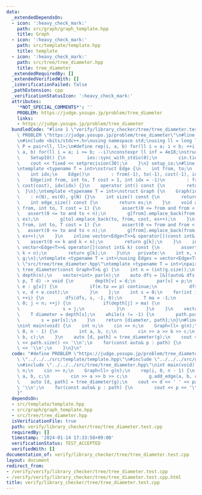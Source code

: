 ```yaml
---
data:
  _extendedDependsOn:
  - icon: ':heavy_check_mark:'
    path: src/graph/graph_template.hpp
    title: Graph
  - icon: ':heavy_check_mark:'
    path: src/template/template.hpp
    title: template
  - icon: ':heavy_check_mark:'
    path: src/tree/tree_diameter.hpp
    title: tree_diameter
  _extendedRequiredBy: []
  _extendedVerifiedWith: []
  _isVerificationFailed: false
  _pathExtension: cpp
  _verificationStatusIcon: ':heavy_check_mark:'
  attributes:
    '*NOT_SPECIAL_COMMENTS*': ''
    PROBLEM: https://judge.yosupo.jp/problem/tree_diameter
    links:
    - https://judge.yosupo.jp/problem/tree_diameter
  bundledCode: "#line 1 \"verify/library_checker/tree/tree_diameter.test.cpp\"\n#define\
    \ PROBLEM \"https://judge.yosupo.jp/problem/tree_diameter\"\n#line 2 \"src/template/template.hpp\"\
    \n#include <bits/stdc++.h>\nusing namespace std;\nusing ll = long long;\nusing\
    \ P = pair<ll, ll>;\n#define rep(i, a, b) for(ll i = a; i < b; ++i)\n#define rrep(i,\
    \ a, b) for(ll i = a; i >= b; --i)\nconstexpr ll inf = 4e18;\nstruct SetupIO {\n\
    \    SetupIO() {\n        ios::sync_with_stdio(0);\n        cin.tie(0);\n    \
    \    cout << fixed << setprecision(30);\n    }\n} setup_io;\n#line 3 \"src/graph/graph_template.hpp\"\
    \ntemplate <typename T = int>\nstruct Edge {\n    int from, to;\n    T cost;\n\
    \    int idx;\n    Edge()\n        : from(-1), to(-1), cost(-1), idx(-1) {}\n\
    \    Edge(int from, int to, T cost = 1, int idx = -1)\n        : from(from), to(to),\
    \ cost(cost), idx(idx) {}\n    operator int() const {\n        return to;\n  \
    \  }\n};\ntemplate <typename T = int>\nstruct Graph {\n    Graph(int N)\n    \
    \    : n(N), es(0), g(N) {}\n    int size() const {\n        return n;\n    }\n\
    \    int edge_size() const {\n        return es;\n    }\n    void add_edge(int\
    \ from, int to, T cost = 1) {\n        assert(0 <= from and from < n);\n     \
    \   assert(0 <= to and to < n);\n        g[from].emplace_back(from, to, cost,\
    \ es);\n        g[to].emplace_back(to, from, cost, es++);\n    }\n    void add_directed_edge(int\
    \ from, int to, T cost = 1) {\n        assert(0 <= from and from < n);\n     \
    \   assert(0 <= to and to < n);\n        g[from].emplace_back(from, to, cost,\
    \ es++);\n    }\n    inline vector<Edge<T>>& operator[](const int& k) {\n    \
    \    assert(0 <= k and k < n);\n        return g[k];\n    }\n    inline const\
    \ vector<Edge<T>>& operator[](const int& k) const {\n        assert(0 <= k and\
    \ k < n);\n        return g[k];\n    }\n\n   private:\n    int n, es;\n    vector<vector<Edge<T>>>\
    \ g;\n};\ntemplate <typename T = int>\nusing Edges = vector<Edge<T>>;\n#line 4\
    \ \"src/tree/tree_diameter.hpp\"\ntemplate <typename T = int>\npair<T, vector<int>>\
    \ tree_diameter(const Graph<T>& g) {\n    int n = (int)g.size();\n    vector<T>\
    \ depth(n);\n    vector<int> par(n);\n    auto dfs = [&](auto& dfs, int v, int\
    \ p, T d) -> void {\n        depth[v] = d;\n        par[v] = p;\n        for(auto&\
    \ e : g[v]) {\n            if(e.to == p) continue;\n            dfs(dfs, e.to,\
    \ v, d + e.cost);\n        }\n    };\n    int s = 0;\n    for(int i = 0; i < 2;\
    \ ++i) {\n        dfs(dfs, s, -1, 0);\n        T ma = -1;\n        for(int j =\
    \ 0; j < n; ++j) {\n            if(depth[j] > ma) {\n                ma = depth[j];\n\
    \                s = j;\n            }\n        }\n    }\n    vector<int> path;\n\
    \    T diameter = depth[s];\n    while(s != -1) {\n        path.push_back(s);\n\
    \        s = par[s];\n    }\n    return {diameter, path};\n}\n#line 5 \"verify/library_checker/tree/tree_diameter.test.cpp\"\
    \nint main(void) {\n    int n;\n    cin >> n;\n    Graph<ll> g(n);\n    rep(i,\
    \ 0, n - 1) {\n        int a, b, c;\n        cin >> a >> b >> c;\n        g.add_edge(a,\
    \ b, c);\n    }\n    auto [d, path] = tree_diameter(g);\n    cout << d << ' '\
    \ << path.size() << '\\n';\n    for(const auto& p : path) {\n        cout << p\
    \ << '\\n';\n    }\n}\n"
  code: "#define PROBLEM \"https://judge.yosupo.jp/problem/tree_diameter\"\n#include\
    \ \"../../../src/template/template.hpp\"\n#include \"../../../src/graph/graph_template.hpp\"\
    \n#include \"../../../src/tree/tree_diameter.hpp\"\nint main(void) {\n    int\
    \ n;\n    cin >> n;\n    Graph<ll> g(n);\n    rep(i, 0, n - 1) {\n        int\
    \ a, b, c;\n        cin >> a >> b >> c;\n        g.add_edge(a, b, c);\n    }\n\
    \    auto [d, path] = tree_diameter(g);\n    cout << d << ' ' << path.size() <<\
    \ '\\n';\n    for(const auto& p : path) {\n        cout << p << '\\n';\n    }\n\
    }"
  dependsOn:
  - src/template/template.hpp
  - src/graph/graph_template.hpp
  - src/tree/tree_diameter.hpp
  isVerificationFile: true
  path: verify/library_checker/tree/tree_diameter.test.cpp
  requiredBy: []
  timestamp: '2024-01-14 17:33:58+09:00'
  verificationStatus: TEST_ACCEPTED
  verifiedWith: []
documentation_of: verify/library_checker/tree/tree_diameter.test.cpp
layout: document
redirect_from:
- /verify/verify/library_checker/tree/tree_diameter.test.cpp
- /verify/verify/library_checker/tree/tree_diameter.test.cpp.html
title: verify/library_checker/tree/tree_diameter.test.cpp
---
```

